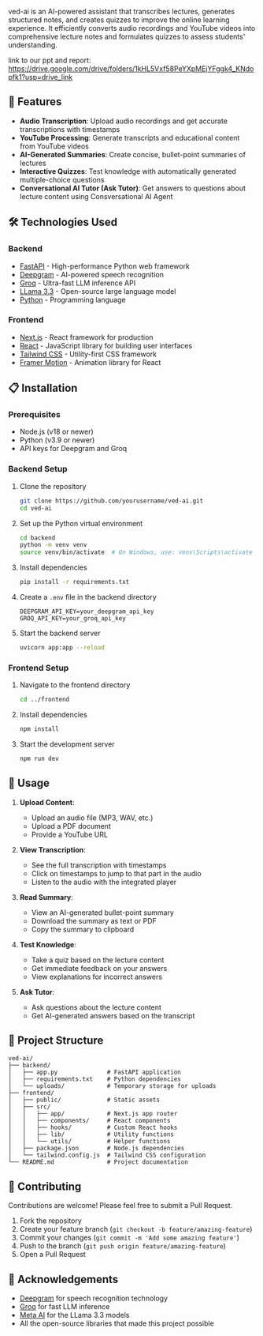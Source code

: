 ved-ai is an AI-powered assistant that transcribes lectures, generates structured notes, and creates quizzes to improve the online learning experience. 
It efficiently converts audio recordings and YouTube videos into comprehensive lecture notes and formulates quizzes to assess students' understanding.

link to our ppt and report: https://drive.google.com/drive/folders/1kHL5Vxf58PeYXpMEjYFggk4_KNdopfk1?usp=drive_link

## 🌟 Features

- **Audio Transcription**: Upload audio recordings and get accurate transcriptions with timestamps
- **YouTube Processing**: Generate transcripts and educational content from YouTube videos
- **AI-Generated Summaries**: Create concise, bullet-point summaries of lectures
- **Interactive Quizzes**: Test knowledge with automatically generated multiple-choice questions
- **Conversational AI Tutor (Ask Tutor)**: Get answers to questions about lecture content using Consversational AI Agent

## 🛠️ Technologies Used

### Backend
- [FastAPI](https://fastapi.tiangolo.com/) - High-performance Python web framework
- [Deepgram](https://deepgram.com/) - AI-powered speech recognition
- [Groq](https://groq.com/) - Ultra-fast LLM inference API
- [LLama 3.3](https://ai.meta.com/llama/) - Open-source large language model
- [Python](https://www.python.org/) - Programming language

### Frontend
- [Next.js](https://nextjs.org/) - React framework for production
- [React](https://reactjs.org/) - JavaScript library for building user interfaces
- [Tailwind CSS](https://tailwindcss.com/) - Utility-first CSS framework
- [Framer Motion](https://www.framer.com/motion/) - Animation library for React

## 📋 Installation

### Prerequisites
- Node.js (v18 or newer)
- Python (v3.9 or newer)
- API keys for Deepgram and Groq

### Backend Setup

1. Clone the repository
   ```bash
   git clone https://github.com/yourusername/ved-ai.git
   cd ved-ai
   ```

2. Set up the Python virtual environment
   ```bash
   cd backend
   python -m venv venv
   source venv/bin/activate  # On Windows, use: venv\Scripts\activate
   ```

3. Install dependencies
   ```bash
   pip install -r requirements.txt
   ```

4. Create a `.env` file in the backend directory
   ```
   DEEPGRAM_API_KEY=your_deepgram_api_key
   GROQ_API_KEY=your_groq_api_key
   ```

5. Start the backend server
   ```bash
   uvicorn app:app --reload
   ```

### Frontend Setup

1. Navigate to the frontend directory
   ```bash
   cd ../frontend
   ```

2. Install dependencies
   ```bash
   npm install
   ```

3. Start the development server
   ```bash
   npm run dev
   ```


## 🚀 Usage

1. **Upload Content**:
   - Upload an audio file (MP3, WAV, etc.)
   - Upload a PDF document
   - Provide a YouTube URL

2. **View Transcription**:
   - See the full transcription with timestamps
   - Click on timestamps to jump to that part in the audio
   - Listen to the audio with the integrated player

3. **Read Summary**:
   - View an AI-generated bullet-point summary
   - Download the summary as text or PDF
   - Copy the summary to clipboard

4. **Test Knowledge**:
   - Take a quiz based on the lecture content
   - Get immediate feedback on your answers
   - View explanations for incorrect answers

5. **Ask Tutor**:
   - Ask questions about the lecture content
   - Get AI-generated answers based on the transcript

## 📂 Project Structure

```
ved-ai/
├── backend/
│   ├── app.py              # FastAPI application
│   ├── requirements.txt    # Python dependencies
│   └── uploads/            # Temporary storage for uploads
├── frontend/
│   ├── public/             # Static assets
│   ├── src/
│   │   ├── app/            # Next.js app router
│   │   ├── components/     # React components
│   │   ├── hooks/          # Custom React hooks
│   │   ├── lib/            # Utility functions
│   │   └── utils/          # Helper functions
│   ├── package.json        # Node.js dependencies
│   └── tailwind.config.js  # Tailwind CSS configuration
└── README.md               # Project documentation
```


## 👥 Contributing

Contributions are welcome! Please feel free to submit a Pull Request.

1. Fork the repository
2. Create your feature branch (`git checkout -b feature/amazing-feature`)
3. Commit your changes (`git commit -m 'Add some amazing feature'`)
4. Push to the branch (`git push origin feature/amazing-feature`)
5. Open a Pull Request


## 🙏 Acknowledgements

- [Deepgram](https://deepgram.com/) for speech recognition technology
- [Groq](https://groq.com/) for fast LLM inference
- [Meta AI](https://ai.meta.com/) for the LLama 3.3 models
- All the open-source libraries that made this project possible
